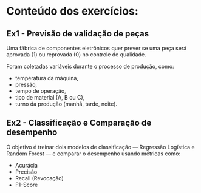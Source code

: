 # Conteúdo dos exercícios:

## Ex1 - Previsão de validação de peças

Uma fábrica de componentes eletrônicos quer prever se uma peça será aprovada (1) ou reprovada (0) no controle de qualidade.

Foram coletadas variáveis durante o processo de produção, como:
- temperatura da máquina,
- pressão,
- tempo de operação,
- tipo de material (A, B ou C),
- turno da produção (manhã, tarde, noite).

## Ex2 - Classificação e Comparação de desempenho

O objetivo é treinar dois modelos de classificação — Regressão Logística e Random Forest — e comparar o desempenho usando métricas como:

- Acurácia
- Precisão
- Recall (Revocação)
- F1-Score

